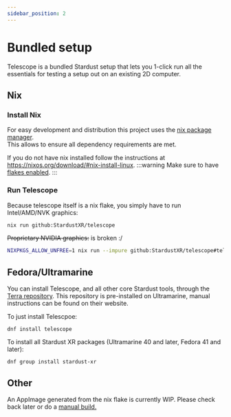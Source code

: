 ```yaml
---
sidebar_position: 2
---
```


# Bundled setup

Telescope is a bundled Stardust setup that lets you 1-click run all the essentials for testing a setup out on an existing 2D computer.

## Nix

### Install Nix

For easy development and distribution this project uses the [nix package manager](https://nix.dev/).<br/>
This allows to ensure all dependency requirements are met.

If you do not have nix installed follow the instructions at https://nixos.org/download/#nix-install-linux.
:::warning
Make sure to have [flakes enabled](https://nixos.wiki/wiki/flakes).
:::

### Run Telescope

Because telescope itself is a nix flake, you simply have to run
Intel/AMD/NVK graphics:
```sh
nix run github:StardustXR/telescope
```

~~Proprietary NVIDIA graphics:~~ is broken :/
```sh
NIXPKGS_ALLOW_UNFREE=1 nix run --impure github:StardustXR/telescope#telescopeNvidia
```

## Fedora/Ultramarine

You can install Telescope, and all other core Stardust tools, through the [Terra repository](https://terra.fyralabs.com/). This repository is pre-installed on Ultramarine, manual instructions can be found on their website.

To just install Telescpoe:

```
dnf install telescope
```

To install all Stardust XR packages (Ultramarine 40 and later, Fedora 41 and later):

```
dnf group install stardust-xr
```

## Other

An AppImage generated from the nix flake is currently WIP. Please check back later or do a [manual build.](manual)
